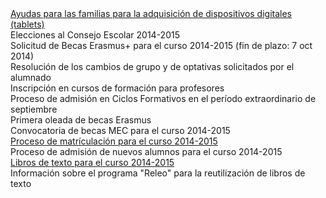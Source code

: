 <div class="accordion-group">
  <div class="accordion-heading active">
    <a class="accordion-toggle collapsed" id="link-ayuydasTablets2014" href="http://www.educa.jcyl.es/es/becas-alumnado/ayudas-adquisicion-dispositivos-digitales-tablets-2014-2015">
      <em class="fa fa-plus icon-fixed-width"></em>
      <div class="texto-actualidad">
      Ayudas para las familias para la adquisición de dispositivos digitales (tablets)
      </div>
    </a>
  </div>
</div>

<div class="accordion-group">
  <div class="accordion-heading active">
    <a class="accordion-toggle collapsed" id="link-eleccionesConsejoEscolar-2014" data-toggle="modal" data-target="#ventanaModal">
      <em class="fa fa-plus icon-fixed-width"></em>
      <div class="texto-actualidad">
      Elecciones al Consejo Escolar 2014-2015
      </div>
    </a>
  </div>
</div>

<script>
$(document).ready(function(){
  $("#link-eleccionesConsejoEscolar-2014").click(function(){
    $("#mi-ventana-modal #myModalLabel").html("Elecciones al Consejo Escolar 2014-2015");    
    $("#mi-ventana-modal .modal-body").load("/paginas/modals/index.html #eleccionesConsejoEscolar-2014");
  });
});
</script>         


<div class="accordion-group">
  <div class="accordion-heading active">
    <a class="accordion-toggle collapsed" id="link-erasmusSolicitud-2014" data-toggle="modal" data-target="#ventanaModal">
      <em class="fa fa-plus icon-fixed-width"></em>
      <div class="texto-actualidad">
      Solicitud de Becas Erasmus+ para el curso 2014-2015 (fin de plazo: 7 oct 2014)
      </div>
    </a>
  </div>
</div>       

<script>
$(document).ready(function(){
  $("#link-erasmusSolicitud-2014").click(function(){
    $("#mi-ventana-modal #myModalLabel").html("Solicitud de Becas Erasmus+ para el curso 2014-2015");    
    $("#mi-ventana-modal .modal-body").load("/paginas/modals/index.html #erasmusSolicitud-2014");
  });
});
</script>         

<div class="accordion-group">
  <div class="accordion-heading active">
    <a class="accordion-toggle collapsed" id="link-resolucionCambiosGrupos-2014" data-toggle="modal" data-target="#ventanaModal">
      <em class="fa fa-plus icon-fixed-width"></em>
      <div class="texto-actualidad">
      Resolución de los cambios de grupo y de optativas solicitados por el alumnado
      </div>
    </a>
  </div>
</div>               

<script>
$(document).ready(function(){
  $("#link-resolucionCambiosGrupos-2014").click(function(){
    $("#mi-ventana-modal #myModalLabel").html("Resolución de los cambios de grupo y de optativas solicitados por el alumnado");    
    $("#mi-ventana-modal .modal-body").load("/paginas/modals/index.html #resolucionCambiosGrupos-2014");

  });
});
</script>         

<div class="accordion-group">
  <div class="accordion-heading active">
    <a class="accordion-toggle collapsed" id="link-inscripcionCursos-2014" data-toggle="modal" data-target="#ventanaModal">
      <em class="fa fa-plus icon-fixed-width"></em>
      <div class="texto-actualidad">
      Inscripción en cursos de formación para profesores
      </div>
    </a>
  </div>
</div> 


<script>
$(document).ready(function(){
  $("#link-inscripcionCursos-2014").click(function(){
    $("#mi-ventana-modal #myModalLabel").html("Inscripción en cursos de formación para profesores");
    $("#mi-ventana-modal .modal-body").load("/paginas/modals/index.html #inscripcionCursos-2014");
  });
});
</script>  

<div class="accordion-group">
  <div class="accordion-heading active">
    <a class="accordion-toggle collapsed" id="link-admisionFP-2014" data-toggle="modal" data-target="#ventanaModal">
      <em class="fa fa-plus icon-fixed-width"></em>
      <div class="texto-actualidad">
      Proceso de admisión en Ciclos Formativos en el período extraordinario de septiembre
      </div>
    </a>
  </div>
</div> 

<script>
$(document).ready(function(){
  $("#link-admisionFP-2014").click(function(){
    $("#mi-ventana-modal #myModalLabel").html("Proceso de admisión en septiembre para FP");
    $("#mi-ventana-modal .modal-body").load("/paginas/modals/index.html #admisionFP-2014");
  });
});
</script>  


<div class="accordion-group">
  <div class="accordion-heading active">
    <a class="accordion-toggle collapsed" id="link-eramusPrimeraOleada-2014" data-toggle="modal" data-target="#ventanaModal">
      <em class="fa fa-plus icon-fixed-width"></em>
      <div class="texto-actualidad">
      Primera oleada de becas Erasmus
      </div>
    </a>
  </div>
</div>      

<script>
$(document).ready(function(){
  $("#link-eramusPrimeraOleada-2014").click(function(){
    $("#mi-ventana-modal #myModalLabel").html("Primera oleada de becas Erasmus");
    $("#mi-ventana-modal .modal-body").load("/paginas/modals/index.html #eramusPrimeraOleada-2014");
  });
});
</script>        



<div class="accordion-group">
  <div class="accordion-heading active">
    <a class="accordion-toggle collapsed" id="link-becasmec-2014" data-toggle="modal" data-target="#ventanaModal">
      <em class="fa fa-plus icon-fixed-width"></em>
      <div class="texto-actualidad">
      Convocatoria de becas MEC para el curso 2014-2015
      </div>
    </a>
  </div>
</div>    

<script>
$(document).ready(function(){
  $("#link-becasmec-2014").click(function(){
    $("#mi-ventana-modal #myModalLabel").html("Convocatoria de becas MEC para el curso 2014-2015");
    $("#mi-ventana-modal .modal-body").load("/paginas/modals/index.html #becasmec-2014");
  });
});
</script>        

<div class="accordion-group">
  <div class="accordion-heading active">
    <a class="accordion-toggle collapsed" href="/paginas/general/matricula20142015/">
      <em class="fa fa-plus icon-fixed-width"></em>
      <div class="texto-actualidad">
      Proceso de matrículación para el curso 2014-2015
      </div>
    </a>
  </div>
</div>        

<div class="accordion-group">
  <div class="accordion-heading active">
    <a class="accordion-toggle collapsed" id="link-admision-2014" data-toggle="modal" data-target="#ventanaModal">
      <em class="fa fa-plus icon-fixed-width"></em>
      <div class="texto-actualidad">
      Proceso de admisión de nuevos alumnos para el curso 2014-2015
      </div>
    </a>
  </div>
</div>    

<script>
$(document).ready(function(){
  $("#link-admision-2014").click(function(){
    $("#mi-ventana-modal #myModalLabel").html("Admisión de nuevos alumnos para el curso 2014-2015");
    $("#mi-ventana-modal .modal-body").load("/paginas/modals/index.html #admision-2014");
  });
});
</script>

<div class="accordion-group">
  <div class="accordion-heading active">
    <a class="accordion-toggle collapsed" href="/paginas/general/librosDeTexto20142015/">
      <em class="fa fa-plus icon-fixed-width"></em>
      <div class="texto-actualidad">
      Libros de texto para el curso 2014-2015
      </div>
    </a>
  </div>
</div>    

<div class="accordion-group">
  <div class="accordion-heading active">
    <a class="accordion-toggle collapsed" id="link-releo-2014" data-toggle="modal" data-target="#ventanaModal">
      <em class="fa fa-plus icon-fixed-width"></em>
      <div class="texto-actualidad">
      Información sobre el programa "Releo" para la reutilización de libros de texto
      </div>
    </a>
  </div>
</div>     

<script>
$(document).ready(function(){
  $("#link-releo-2014").click(function(){
    $("#mi-ventana-modal #myModalLabel").html("Programa Releo");
    $("#mi-ventana-modal .modal-body").load("/paginas/modals/index.html #releo-2014");
  });
});
</script>



